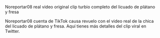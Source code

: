 Noreportar08 real video original clip turbio completo del licuado de plátano y fresa

Noreportar08 cuenta de TikTok causa revuelo con el video real de la chica del licuado de plátano y fresa. Aquí tienes más detalles del clip viral en Twitter.
